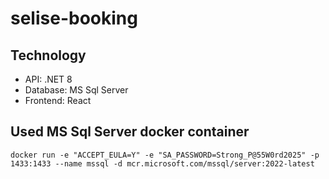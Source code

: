# selise-booking

## Technology
* API: .NET 8
* Database: MS Sql Server
* Frontend: React

## Used MS Sql Server docker container

```
docker run -e "ACCEPT_EULA=Y" -e "SA_PASSWORD=Strong_P@55W0rd2025" -p 1433:1433 --name mssql -d mcr.microsoft.com/mssql/server:2022-latest
```

